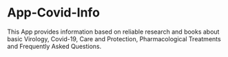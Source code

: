 # App-Covid-Info
This App provides information based on reliable research and books about basic Virology, Covid-19, Care and Protection, Pharmacological Treatments and Frequently Asked Questions.
